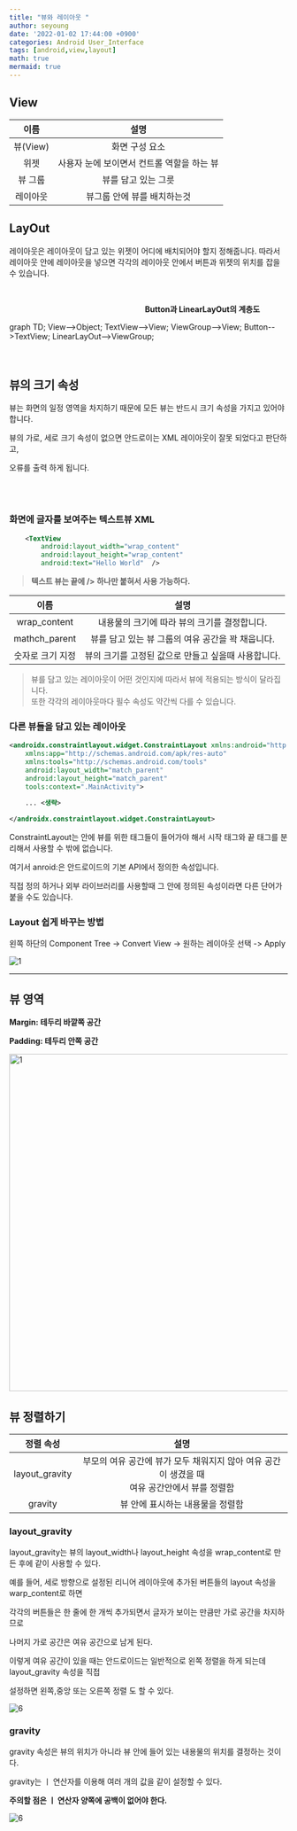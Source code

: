 ```yaml
---
title: "뷰와 레이아웃 "
author: seyoung
date: '2022-01-02 17:44:00 +0900'
categories: Android User_Interface
tags: [android,view,layout]
math: true
mermaid: true
---
```


## View 


|이름| 설명 |
|:--:|:--:|
|뷰(View)  |화면 구성 요소  |
|위젯  |사용자 눈에 보이면서 컨트롤 역할을 하는 뷰 |
|뷰 그룹| 뷰를 담고 있는 그릇|
|레이아웃| 뷰그룹 안에 뷰를 배치하는것|

## LayOut

레이아웃은 레이아웃이 담고 있는 위젯이 어디에 배치되어야 할지 정해줍니다. 
따라서 레이아웃 안에 레이아웃을 넣으면 각각의 레이아웃 안에서 버튼과 위젯의 위치를 잡을 수 있습니다.


<br>

　　　　　 　　　　　 　　　　　 &nbsp; &nbsp; &nbsp;   **Button과 LinearLayOut의 계층도**

<div class="mermaid"> 
  graph TD; View-->Object; TextView-->View; ViewGroup-->View; Button-->TextView; LinearLayOut-->ViewGroup; 
</div>
<br><br>

## 뷰의 크기 속성

뷰는 화면의 일정 영역을 차지하기 때문에 모든 뷰는 반드시 크기 속성을 가지고 있어야 합니다.

뷰의 가로, 세로 크기 속성이 없으면 안드로이는 XML 레이아웃이 잘못 되었다고 판단하고,<br>

오류를 출력 하게 됩니다.

<br><br>


### 화면에 글자를 보여주는 텍스트뷰 XML

```xml
    <TextView
        android:layout_width="wrap_content"
        android:layout_height="wrap_content"
        android:text="Hello World"  />
```

> **텍스트 뷰는 끝에 /> 하나만 붙혀서 사용 가능하다.**


|이름| 설명 |
|:--:|:--:|
|wrap_content|내용물의 크기에 따라 뷰의 크기를 결정합니다.|
|mathch_parent|뷰를 담고 있는 뷰 그룹의 여유 공간을 꽉 채웁니다.|
|숫자로 크기 지정| 뷰의 크기를 고정된 값으로 만들고 싶을때 사용합니다.|

> 뷰를 담고 있는 레이아웃이 어떤 것인지에 따라서 뷰에 적용되는 방식이 달라집니다.<br>
  또한 각각의 레이아웃마다 필수 속성도 약간씩 다를 수 있습니다.



### 다른 뷰들을 담고 있는 레이아웃

```xml
<androidx.constraintlayout.widget.ConstraintLayout xmlns:android="http://schemas.android.com/apk/res/android"
    xmlns:app="http://schemas.android.com/apk/res-auto"
    xmlns:tools="http://schemas.android.com/tools"
    android:layout_width="match_parent"
    android:layout_height="match_parent"
    tools:context=".MainActivity">

    ... <생략>
    
</androidx.constraintlayout.widget.ConstraintLayout>
```

ConstraintLayout는 안에 뷰를 위한 태그들이 들어가야 해서 시작 태그와 끝 태그를 분리해서 사용할 수 밖에 없습니다.

여기서 anroid:은 안드로이드의 기본 API에서 정의한 속성입니다.

직접 정의 하거나 외부 라이브러리를 사용할때 그 안에 정의된 속성이라면 다른 단어가 붙을 수도 있습니다.

### Layout 쉽게 바꾸는 방법

왼쪽 하단의 Component Tree -> Convert View -> 원하는 레이아웃 선택 -> Apply

![1](https://user-images.githubusercontent.com/54762273/147871657-0ac7ff7e-bae5-420a-bdc5-6cf52f113792.jpg)

----- 
## 뷰 영역 

**Margin: 테두리 바깥쪽 공간**

**Padding: 테두리 안쪽 공간**

<img width="609" alt="1" src="https://user-images.githubusercontent.com/54762273/148038652-dec3e69c-e977-44a6-945c-60c542ea3e6d.png">


## 뷰 정렬하기 

|정렬 속성| 설명 |
|:--:|:--:|
|layout_gravity|부모의 여유 공간에 뷰가 모두 채워지지 않아 여유 공간이 생겼을 때 <br> 여유 공간안에서 뷰를 정렬함|
|gravity|뷰 안에 표시하는 내용물을 정렬함|


### layout_gravity
layout_gravity는 뷰의 layout_width나 layout_height 속성을 wrap_content로 만든 후에 같이 사용할 수 있다. 

예를 들어, 세로 방향으로 설정된 리니어 레이아웃에 추가된 버튼들의 layout 속성을 warp_content로 하면

각각의 버튼들은 한 줄에 한 개씩 추가되면서 글자가 보이는 만큼만 가로 공간을 차지하므로

나머지 가로 공간은 여유 공간으로 남게 된다. 

이렇게 여유 공간이 있을 때는 안드로이드는 일반적으로 왼쪽 정렬을 하게 되는데 layout_gravity 속성을 직접

설정하면 왼쪽,중앙 또는 오른쪽 정렬 도 할 수 있다. 

![6](https://user-images.githubusercontent.com/54762273/148054940-ec6ae29e-bc35-47f3-9ce8-919cb41b2636.jpg)



### gravity

gravity 속성은 뷰의 위치가 아니라 뷰 안에 들어 있는 내용물의 위치를 결정하는 것이다. 

gravity는 ㅣ 연산자를 이용해 여러 개의 값을 같이 설정할 수 있다.

**주의할 점은 ㅣ 연산자 양쪽에 공백이 없어야 한다.**

![6](https://user-images.githubusercontent.com/54762273/148056532-3758f892-373f-470c-8e3b-f4af93e3811a.jpg)





